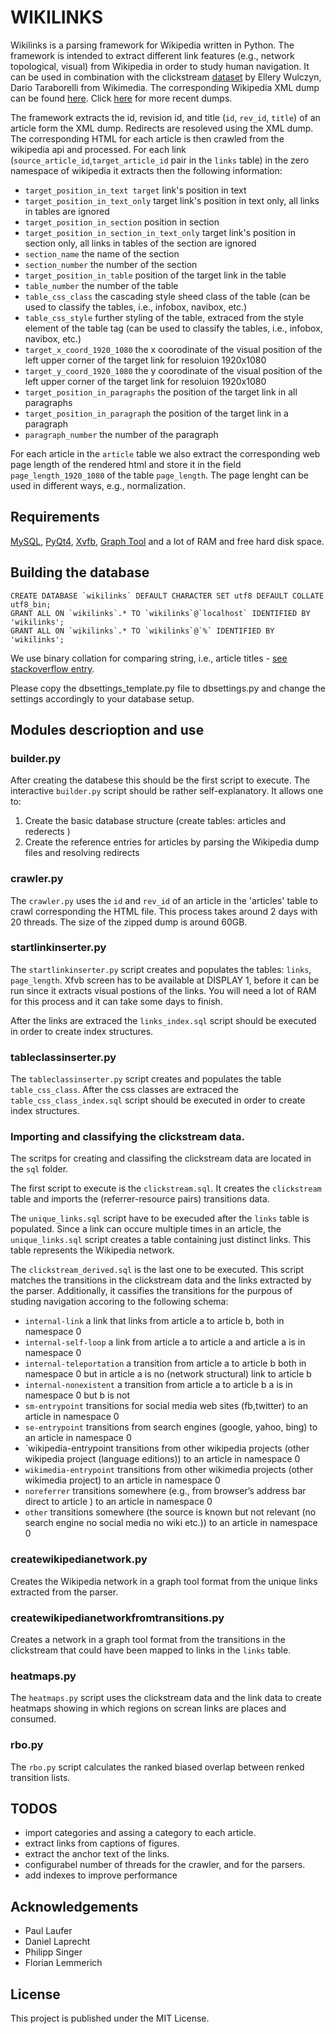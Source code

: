 # WIKILINKS #
Wikilinks is a parsing framework for Wikipedia written in Python. The framework is intended to extract different link features (e.g., network topological, visual) from Wikipedia in order to study human navigation. 
It can be used in combination with the clickstream [dataset](http://ewulczyn.github.io/Wikipedia_Clickstream_Getting_Started/) by Ellery Wulczyn, Dario Taraborelli from Wikimedia. 
The corresponding Wikipedia XML dump can be found [here](https://archive.org/details/enwiki-20150304). Click [here](https://en.wikipedia.org/wiki/Wikipedia:Database_download) for more recent dumps.
 
The framework extracts the id, revision id, and title (`id`, `rev_id`, `title`) of an article form the XML dump. Redirects are resoleved using the XML dump. The corresponding HTML for each article is then crawled from the wikipedia api and processed.
For each link (`source_article_id`,`target_article_id` pair in the `links` table) in the zero namespace of wikipedia it extracts then the following information:
- `target_position_in_text target` link's position in text 
- `target_position_in_text_only` target link's position in text only, all links in tables are ignored
- `target_position_in_section`  position in section
- `target_position_in_section_in_text_only`  target link's position in section only, all links in tables of the section are ignored
- `section_name` the name of the section
- `section_number` the number of the section
- `target_position_in_table` position of the target link in the table
- `table_number` the number of the table
- `table_css_class` the cascading style sheed class of the table (can be used to classify the tables, i.e., infobox, navibox, etc.)
- `table_css_style` further styling of the table, extraced from the style element of the table tag (can be used to classify the tables, i.e., infobox, navibox, etc.)
- `target_x_coord_1920_1080` the x coorodinate of the visual position of the left upper corner of the target link for resoluion 1920x1080
- `target_y_coord_1920_1080` the y coorodinate of the visual position of the left upper corner of the target link for resoluion 1920x1080
- `target_position_in_paragraphs` the position of the target link in all paragraphs
- `target_position_in_paragraph` the position of the target link in a paragraph
- `paragraph_number` the number of the paragraph

For each article in the `article` table we also extract the corresponding web page length of the rendered html and store it in the
field `page_length_1920_1080` of the table `page_length`. The page lenght can be used in different ways, e.g., normalization.

## Requirements ##
[MySQL](https://www.mysql.com/), [PyQt4](https://www.riverbankcomputing.com/software/pyqt/intro), [Xvfb](https://en.wikipedia.org/wiki/Xvfb), [Graph Tool](https://graph-tool.skewed.de/)
and a lot of RAM and free hard disk space.


## Building the database ##
    CREATE DATABASE `wikilinks` DEFAULT CHARACTER SET utf8 DEFAULT COLLATE utf8_bin;
    GRANT ALL ON `wikilinks`.* TO `wikilinks`@`localhost` IDENTIFIED BY 'wikilinks';
    GRANT ALL ON `wikilinks`.* TO `wikilinks`@`%` IDENTIFIED BY 'wikilinks';


We use binary collation for comparing string, i.e., article titles - [see stackoverflow entry](http://stackoverflow.com/questions/5526334/what-effects-does-using-a-binary-collation-have).


Please copy the dbsettings_template.py file to dbsettings.py and change the settings accordingly to your database setup.

## Modules descrioption and use ##

### builder.py ###
After creating the databese this should be the first script to execute.
The interactive `builder.py` script should be rather self-explanatory. It allows one to:

1. Create the basic database structure (create tables: articles and rederects )
2. Create the reference entries for articles by parsing the Wikipedia dump files and resolving redirects

### crawler.py ###
The `crawler.py`  uses the `id` and `rev_id` of an article in the 'articles' table to crawl corresponding the HTML file. 
This process takes around 2 days with  20 threads. The size of the zipped dump is around 60GB. 


### startlinkinserter.py ###
The `startlinkinserter.py` script creates and populates the tables: `links`, `page_length`. Xfvb screen has to be available at DISPLAY 1, before it can be run since it extracts visual postions of the links. 
You will need a lot of RAM for this process and it can take some days to finish.

After the links are extraced the `links_index.sql` script should be executed in order to create index structures.
### tableclassinserter.py ###
The `tableclassinserter.py` script creates and populates the table `table_css_class`. After the css classes are extraced the `table_css_class_index.sql` script should be executed in order to create index structures.




### Importing  and classifying the clickstream data.
The scritps for creating and classifing the clickstream data are located in the `sql` folder. 

The first script to execute is the `clickstream.sql`. It creates the `clickstream` table and imports the (referrer-resource pairs) transitions data.

The `unique_links.sql` script have to be execuded after the `links` table is populated. Since a link can occure multiple times in an article, the `unique_links.sql` script creates a table containing just distinct links. 
This table represents the Wikipedia network. 

The `clickstream_derived.sql` is the last one to be executed. This script matches the transitions in the clickstream data and the links extracted by the parser. Additionally, it cassifies the transitions for the purpous of studing navigation accoring to the following schema: 
* `internal-link` a link that links from article a to article b, both in namespace 0
* `internal-self-loop` a link from article a to article a and article a is in namespace 0 
* `internal-teleportation` a transition from article a to article b both in namespace 0 but in article a is no (network structural) link to article b
* `internal-nonexistent` a transition from article a to article b a is in namespace 0 but b is not  
* `sm-entrypoint` transitions for social media web sites (fb,twitter) to an article in namespace 0
* `se-entrypoint`  transitions from search engines (google, yahoo, bing) to an article in namespace 0
* `wikipedia-entrypoint  transitions from other wikipedia projects (other wikipedia project (language editions)) to an article in namespace 0
* `wikimedia-entrypoint` transitions from other wikimedia projects (other wikimedia project) to an article in namespace 0
* `noreferrer` transitions somewhere (e.g., from browser’s address bar direct to article ) to an article in namespace 0
* `other` transitions somewhere (the source is known but not relevant (no search engine no social media no wiki etc.)) to an article in namespace 0


### createwikipedianetwork.py ###
Creates the Wikipedia network in a graph tool format from the unique links extracted from the parser.  
 
### createwikipedianetworkfromtransitions.py ### 
Creates a network in a graph tool format from the transitions in the clickstream  that could have been mapped to links in the `links` table. 

### heatmaps.py ###
The `heatmaps.py` script uses the clickstream data and the link data to create heatmaps showing in which regions on screan links are places and consumed.

### rbo.py ###
The `rbo.py` script calculates the ranked biased overlap between renked transition lists. 

## TODOS ##
- import categories and assing a category to each article.
- extract links from captions of figures.
- extract the anchor text of the links.
- configurabel number of threads for the crawler, and for the parsers.
- add indexes to improve performance 

##  Acknowledgements ##
- Paul Laufer
- Daniel Laprecht
- Philipp Singer
- Florian Lemmerich

## License ##
This project is published under the MIT License.

